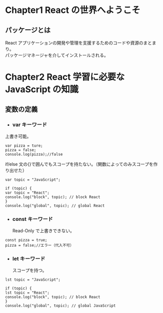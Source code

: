 # Chapter1 React の世界へようこそ

## パッケージとは

React アプリケーションの開発や管理を支援するためのコードや資源のまとまり。  
パッケージマネージャを介してインストールされる。

# Chapter2 React 学習に必要な JavaScript の知識

## 変数の定義

- ### var キーワード

上書き可能。

```JS
var pizza = ture;
pizza = false;
console.log(pizza);//false
```

if/else 文の{}で囲んでもスコープを持たない。（関数によってのみスコープを作り出せた）

```JS
var topic = "JavaScript";

if (topic) {
var topic = "React";
console.log("block", topic); // block React
}
console.log("global", topic); // global React
```

- ### const キーワード
  Read-Only で上書きできない。

```JS
const pizza = true;
pizza = false;//エラー（代入不可）
```

- ### let キーワード
  スコープを持つ。

```JS
lst topic = "JavaScript";

if (topic) {
lst topic = "React";
console.log("block", topic); // block React
}
console.log("global", topic); // global JavaScript
```
